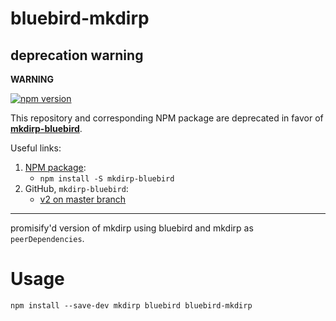 # bluebird-mkdirp

## deprecation warning

**WARNING**

[![npm version](https://img.shields.io/badge/NPM-deprecated-red.svg)](https://github.com/maxkoryukov/mkdirp-bluebird)

This repository and corresponding NPM package are deprecated in favor of [**mkdirp-bluebird**](https://www.npmjs.com/package/mkdirp-bluebird).

Useful links:

1. [NPM package](https://www.npmjs.com/package/mkdirp-bluebird):
    * `npm install -S mkdirp-bluebird`
2. GitHub, `mkdirp-bluebird`:
    * [v2 on master branch](https://github.com/maxkoryukov/mkdirp-bluebird)

----

promisify'd version of mkdirp using bluebird and mkdirp as `peerDependencies`.

# Usage

```npm install --save-dev mkdirp bluebird bluebird-mkdirp```
